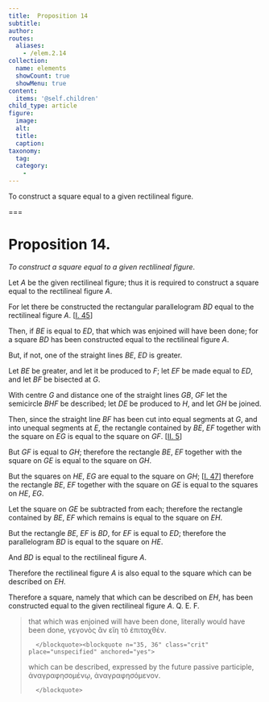 ```yaml
---
title:  Proposition 14
subtitle: 
author:
routes:
  aliases:
    - /elem.2.14
collection:
  name: elements
  showCount: true
  showMenu: true
content:
  items: '@self.children'
child_type: article
figure:
  image:
  alt:
  title:
  caption:
taxonomy:
  tag:
  category:
    - 
---
```


<p><emph>To construct a square equal to a given rectilineal figure</emph>.</p>

===

<h1>Proposition 14.</h1>
<p><em>To construct a square equal to a given rectilineal figure</em>.</p>

<p>Let <em>A</em> be the given rectilineal figure; thus it is required to construct a square equal to the rectilineal figure <em>A</em>. 
       <lb n="5"/></p>

<p>For let there be constructed the rectangular parallelogram <em>BD</em> equal to the rectilineal figure <em>A</em>. [<a href="/elem.1.45">I. 45</a>]</p>

<p>Then, if <em>BE</em> is equal to <em>ED</em>, that which was enjoined will have been done; for a square <em>BD</em> has been constructed equal to the rectilineal figure <em>A</em>. <lb n="10"/></p>

<p>But, if not, one of the straight lines <em>BE</em>, <em>ED</em> is greater.</p>

<p>Let <em>BE</em> be greater, and let it be produced to <em>F</em>; let <em>EF</em> be made equal to <em>ED</em>, and let <em>BF</em> be bisected at <em>G</em>.</p>

<p>With centre <em>G</em> and distance one of the straight lines <em>GB</em>, <em>GF</em> let the semicircle <em>BHF</em> be described; let <em>DE</em> be produced <lb n="15"/>to <em>H</em>, and let <em>GH</em> be joined.</p>

<p>Then, since the straight line <em>BF</em> has been cut into equal segments at <em>G</em>, and into unequal segments at <em>E</em>, <span class="center">the rectangle contained by <em>BE</em>, <em>EF</em> together with the square on <em>EG</em> is equal to the square on <em>GF</em>. [<a href="/elem.2.5">II. 5</a>]</span>
       <lb n="20"/></p>

<p>But <em>GF</em> is equal to <em>GH</em>; therefore the rectangle <em>BE</em>, <em>EF</em> together with the square on <em>GE</em> is equal to the square on <em>GH</em>.</p>

<p>But the squares on <em>HE</em>, <em>EG</em> are equal to the square on <em>GH</em>; [<a href="/elem.1.47">I. 47</a>] <lb n="25"/>therefore the rectangle <em>BE</em>, <em>EF</em> together with the square on <em>GE</em> is equal to the squares on <em>HE</em>, <em>EG</em>.</p>

<p>Let the square on <em>GE</em> be subtracted from each; <pb n="410"/><span class="center">therefore the rectangle contained by <em>BE</em>, <em>EF</em> which remains is equal to the square on <em>EH</em>.</span>
       <lb n="30"/></p>

<p>But the rectangle <em>BE</em>, <em>EF</em> is <em>BD</em>, for <em>EF</em> is equal to <em>ED</em>; <span class="center">therefore the parallelogram <em>BD</em> is equal to the square on <em>HE</em>.</span></p>

<p>And <em>BD</em> is equal to the rectilineal figure <em>A</em>.</p>

<p>Therefore the rectilineal figure <em>A</em> is also equal to the square <lb n="35"/>which can be described on <em>EH</em>.</p>

<p>Therefore a square, namely that which can be described on <em>EH</em>, has been constructed equal to the given rectilineal figure <em>A</em>. Q. E. F.</p>
<blockquote n="7" class="crit" place="unspecified" anchored="yes">
       
<p><span class="bold">that which was enjoined will have been done</span>, literally <quote>would have been done,</quote>
 <foreign lang="greek">γεγονὸς ἂν εἴη τὸ ἐπιταχθέν</foreign>.</p>

      </blockquote><blockquote n="35, 36" class="crit" place="unspecified" anchored="yes">
       
<p><span class="bold">which can be described</span>, expressed by the future passive participle, <foreign lang="greek">ἀναγραφησομἑνῳ, ἀναγραφησόμενον</foreign>.</p>

      </blockquote>
